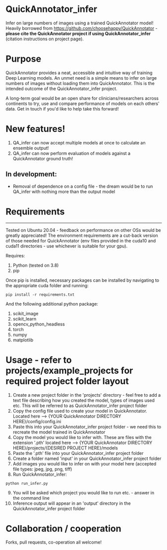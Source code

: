 # QuickAnnotator_infer
Infer on large numbers of images using a trained QuickAnnotator model!
Heavily borrowed from https://github.com/choosehappy/QuickAnnotator - **please cite the QuickAnnotator project if using QuickAnnotator_infer** (citation instructions on project page).

# Purpose
QuickAnnotator provides a neat, accessible and intuitive way of training Deep Learning models.
An unmet need is a simple means to infer on large numbers of images without loading them into QuickAnnotator.
This is the intended outcome of the QuickAnnotator_infer project.

A long-term goal would be an open share for clinicians/researchers across continents to try, use and compare performance of models on each others' data. Get in touch if you'd like to help take this forward!

# New features!
1. QA_infer can now accept multiple models at once to calculate an ensemble output! 
2. QA_infer can now perform evaluation of models against a QuickAnnotator ground truth!
## In development:
* Removal of dependence on a config file - the dream would be to run QA_infer with nothing more than the output model

# Requirements
---
Tested on Ubuntu 20.04 - feedback on performance on other OSs would be greatly appreciated!
The environment requirements are a cut-back version of those needed for QuickAnnotator (env files provided in the cuda10 and cuda11 directories - use whichever is suitable for your gpu).

Requires:
1. Python (tested on 3.8)
2. pip

Once pip is installed, necessary packages can be installed by navigating to the appropriate cuda folder and running:
```
pip install -r requirements.txt
```

And the following additional python package:
1. scikit_image
2. scikit_learn
3. opencv_python_headless
4. torch
5. numpy
6. matplotlib

# Usage - refer to projects/example_projects for required project folder layout
1. Create a new project folder in the 'projects' directory - feel free to add a text file describing how you created the model, types of images used etc. This will be referred to as QuickAnnotator_infer project folder
2. Copy the config file used to create your model in QuickAnnotator. Located here --> {YOUR QuickAnnotator DIRECTORY HERE}/config/config.ini
3. Paste this into your QuickAnnotator_infer project folder - we need this to recreate the model trained in QuickAnnotator
4. Copy the model you would like to infer with. These are files with the extension '.pth' located here --> {YOUR QuickAnnotator DIRECTORY HERE}/projects/{DESIRED PROJECT HERE}/models
5. Paste the '.pth' file into your QuickAnnotator_infer project folder
6. Create a folder named 'input' in your QuickAnnotator_infer project folder
7. Add images you would like to infer on with your model here (accepted file types: jpeg, jpg, png, tiff)
8. Run QuickAnnotator_infer:
```
python run_infer.py
```
9. You will be asked which project you would like to run etc. - answer in the command line
10. Inference output will appear in an 'output' directory in the QuickAnnotator_infer project folder

# Collaboration / cooperation
Forks, pull requests, co-operation all welcome!
